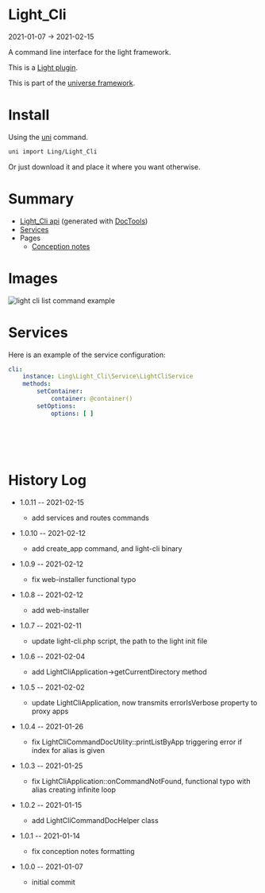 Light_Cli
===========
2021-01-07 -> 2021-02-15


A command line interface for the light framework.



This is a [Light plugin](https://github.com/lingtalfi/Light/blob/master/doc/pages/plugin.md).

This is part of the [universe framework](https://github.com/karayabin/universe-snapshot).


Install
==========
Using the [uni](https://github.com/lingtalfi/universe-naive-importer) command.

```bash
uni import Ling/Light_Cli
```

Or just download it and place it where you want otherwise.






Summary
===========

- [Light_Cli api](https://github.com/lingtalfi/Light_Cli/blob/master/doc/api/Ling/Light_Cli.md) (generated
  with [DocTools](https://github.com/lingtalfi/DocTools))
- [Services](#services)
- Pages
    - [Conception notes](https://github.com/lingtalfi/Light_Cli/blob/master/doc/pages/conception-notes.md)

Images
=========

![light cli list command example](https://lingtalfi.com/img/universe/Light_Cli/light-cli-list.png)




Services
=========


Here is an example of the service configuration:

```yaml
cli:
    instance: Ling\Light_Cli\Service\LightCliService
    methods:
        setContainer:
            container: @container()
        setOptions:
            options: [ ]







```

History Log
=============

- 1.0.11 -- 2021-02-15

    - add services and routes commands
  
- 1.0.10 -- 2021-02-12

    - add create_app command, and light-cli binary

- 1.0.9 -- 2021-02-12

    - fix web-installer functional typo

- 1.0.8 -- 2021-02-12

    - add web-installer 
  
- 1.0.7 -- 2021-02-11

    - update light-cli.php script, the path to the light init file 
  
- 1.0.6 -- 2021-02-04

    - add LightCliApplication->getCurrentDirectory method 
  
- 1.0.5 -- 2021-02-02

    - update LightCliApplication, now transmits errorIsVerbose property to proxy apps 
  
- 1.0.4 -- 2021-01-26

    - fix LightCliCommandDocUtility::printListByApp triggering error if index for alias is given 

- 1.0.3 -- 2021-01-25

    - fix LightCliApplication::onCommandNotFound, functional typo with alias creating infinite loop
  
- 1.0.2 -- 2021-01-15

    - add LightCliCommandDocHelper class
  
- 1.0.1 -- 2021-01-14

    - fix conception notes formatting
  
- 1.0.0 -- 2021-01-07

    - initial commit